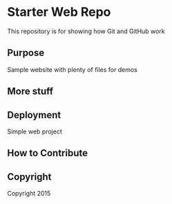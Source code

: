 # Starter Web Repo

This repository is for showing how Git and GitHub work

## Purpose

Sample website with plenty of files for demos

## More stuff

## Deployment

Simple web project

## How to Contribute

## Copyright
Copyright 2015